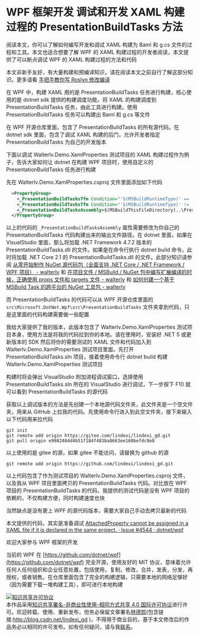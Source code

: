# WPF 框架开发 调试和开发 XAML 构建过程的 PresentationBuildTasks 方法

阅读本文，你可以了解如何编写开发和调试 XAML 构建为 Baml 和 g.cs 文件的过程和工具。本文也适合想要了解 WPF 的 XAML 构建过程的开发者阅读，本文提供了可以断点调试 WPF 的 XAML 构建过程的方法和代码

<!--more-->
<!-- 发布 -->
<!-- 标签：Roslyn,MSBuild,编译器,WPF,XAML -->

本文非新手友好，有大量构建和预编译知识，请在阅读本文之前自行了解这部分知识。更多请看 [手把手教你写 Roslyn 修改编译](https://blog.lindexi.com/post/roslyn.html )

在 WPF 中，构建 XAML 用的是 PresentationBuildTasks 任务进行构建，核心使用的是 dotnet sdk 提供的构建调度功能，将 XAML 的构建调度到 PresentationBuildTasks 任务，由此工具进行构建。使用 PresentationBuildTasks 任务可以构建出 Baml 和 g.cs 等文件

在 WPF 开源仓库里面，包含了 PresentationBuildTasks 的所有源代码。在 dotnet sdk 里面，包含了调试 XAML 构建的后门，允许开发者指定 PresentationBuildTasks 为自己的开发版本

下面以调试 Walterlv.Demo.XamlProperties 测试项目的 XAML 构建过程作为例子，告诉大家如何让 dotnet 在构建 WPF 项目时，使用自定义的 PresentationBuildTasks 任务进行构建

先在 Walterlv.Demo.XamlProperties.csproj 文件里面添加如下代码

```xml
  <PropertyGroup>
    <_PresentationBuildTasksTfm Condition="'$(MSBuildRuntimeType)' == 'Core'">netcoreapp2.1</_PresentationBuildTasksTfm>
    <_PresentationBuildTasksTfm Condition="'$(MSBuildRuntimeType)' != 'Core'">net472</_PresentationBuildTasksTfm>
    <_PresentationBuildTasksAssembly>$(MSBuildThisFileDirectory)..\PresentationBuildTasks\bin\Debug\$(_PresentationBuildTasksTfm)\PresentationBuildTasks.dll</_PresentationBuildTasksAssembly>
  </PropertyGroup>
```

以上的代码的 `_PresentationBuildTasksAssembly` 属性需要修改为你自己的 PresentationBuildTasks 代码构建出来的输出文件路径。在 dotnet 里面，如果在 VisualStudio 里面，那么将加载 .NET Framework 4.7.2 版本的 PresentationBuildTasks.dll 的文件。如果是在命令行执行 dotnet build 命令，此时将加载 .NET Core 2.1 的 PresentationBuildTasks.dll 的文件。此部分知识请参阅 [从零开始制作 NuGet 源代码包（全面支持 .NET Core / .NET Framework / WPF 项目） - walterlv](https://blog.walterlv.com/post/build-source-code-package-for-wpf-projects.html ) 和 [在项目文件 / MSBuild / NuGet 包中编写扩展编译的时候，正确使用 props 文件和 targets 文件 - walterlv](https://blog.walterlv.com/post/write-msbuild-codes-into-props-or-targets.html ) 和 [如何创建一个基于 MSBuild Task 的跨平台的 NuGet 工具包 - walterlv](https://blog.walterlv.com/post/create-a-cross-platform-msbuild-task-based-nuget-tool.html )

而 PresentationBuildTasks 的代码可以从 WPF 开源仓库里面的 `src\Microsoft.DotNet.Wpf\src\PresentationBuildTasks` 文件夹拿到代码，只是这里面的代码构建需要做一些配置

我给大家提供了我的版本，此版本包含了 Walterlv.Demo.XamlProperties 测试项目本身，使用方法是将我的代码拉到你的本地。请在使用时，安装好 .NET 5 或更新版本的 SDK 然后将你的需要测试的 XAML 文件和代码加入到 Walterlv.Demo.XamlProperties 测试项目里面。先打开 PresentationBuildTasks.sln 项目，接着使用命令行 dotnet build 构建 Walterlv.Demo.XamlProperties 测试项目

构建时将会弹出 VisualStudio 附加进程调试窗口，选择使用 PresentationBuildTasks.sln 所在的 VisualStudio 进行调试，下一步按下 F10 就可以看到 PresentationBuildTasks 的源代码

获取以上调试版本的方法是先创建一个本地源代码文件夹，此文件夹是一个空文件夹，用来从 GitHub 上拉我的代码。先使用命令行进入到此空文件夹，接下来输入以下代码用来拉代码

```
git init
git remote add origin https://gitee.com/lindexi/lindexi_gd.git
git pull origin e9982404d4b51f184f483ba8663ee160befdc8e8
```

以上使用的是 gitee 的源，如果 gitee 不能访问，请替换为 github 的源

```
git remote add origin https://github.com/lindexi/lindexi_gd.git
```

以上代码包含了作为测试项目的 Walterlv.Demo.XamlProperties.csproj 文件，以及我从 WPF 项目里面拷贝的 PresentationBuildTasks 代码。对比放在 WPF 项目的 PresentationBuildTasks 的代码，我提供的测试代码是没有 WPF 项目的依赖的，不仅构建方便，同时构建速度也快

当然缺点是没有更上 WPF 的源代码版本，需要大家自己手动去拷贝最新的代码

本文提供的代码，其实是准备调试 [AttachedProperty cannot be assigned in a XAML file if it is declared in the same project. · Issue #4544 · dotnet/wpf](https://github.com/dotnet/wpf/issues/4544 )

欢迎大家参与 WPF 框架的开发

当前的 WPF 在 [https://github.com/dotnet/wpf](https://github.com/dotnet/wpf) 完全开源，使用友好的 MIT 协议，意味着允许任何人任何组织和企业任意处置，包括使用，复制，修改，合并，发表，分发，再授权，或者销售。在仓库里面包含了完全的构建逻辑，只需要本地的网络足够好（因为需要下载一堆构建工具），即可进行本地构建

<a rel="license" href="http://creativecommons.org/licenses/by-nc-sa/4.0/"><img alt="知识共享许可协议" style="border-width:0" src="https://licensebuttons.net/l/by-nc-sa/4.0/88x31.png" /></a><br />本作品采用<a rel="license" href="http://creativecommons.org/licenses/by-nc-sa/4.0/">知识共享署名-非商业性使用-相同方式共享 4.0 国际许可协议</a>进行许可。欢迎转载、使用、重新发布，但务必保留文章署名[林德熙](http://blog.csdn.net/lindexi_gd)(包含链接:http://blog.csdn.net/lindexi_gd )，不得用于商业目的，基于本文修改后的作品务必以相同的许可发布。如有任何疑问，请与我[联系](mailto:lindexi_gd@163.com)。
